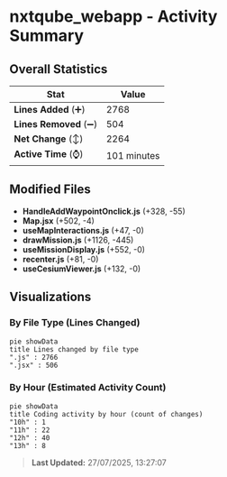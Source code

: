 # nxtqube_webapp - Activity Summary 

## Overall Statistics

| Stat                   | Value                                                             |
| ---------------------- | ----------------------------------------------------------------- |
| **Lines Added** (➕)   | 2768                                          |
| **Lines Removed** (➖) | 504                                        |
| **Net Change** (↕)    | 2264                |
| **Active Time** (⌚)   | 101 minutes |


## Modified Files
- **HandleAddWaypointOnclick.js** (+328, -55)
- **Map.jsx** (+502, -4)
- **useMapInteractions.js** (+47, -0)
- **drawMission.js** (+1126, -445)
- **useMissionDisplay.js** (+552, -0)
- **recenter.js** (+81, -0)
- **useCesiumViewer.js** (+132, -0)

## Visualizations

### By File Type (Lines Changed)

```mermaid
pie showData
title Lines changed by file type
".js" : 2766
".jsx" : 506
```

### By Hour (Estimated Activity Count)

```mermaid
pie showData
title Coding activity by hour (count of changes)
"10h" : 1
"11h" : 22
"12h" : 40
"13h" : 8
```


> **Last Updated:** 27/07/2025, 13:27:07